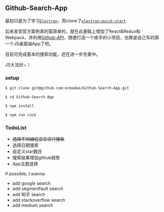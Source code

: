 ## Github-Search-App

最初只是为了学习[`Electron`](https://github.com/electron/electron)，而clone了[`electron-quick-start`](https://github.com/electron/electron-quick-start)

后来发现官方案例真的蛮简单的，就在此基础上增加了React&Redux和Webpack，并利用[Github-API](https://developer.github.com/)，随便打造一个练手的小项目，也算是自己写的第一个JS桌面端App了吧。

目前可完成基本的搜索功能，还在进一步完善中。

JS大法好~！

### setup

```bash
$ git clone git@github.com:ecmadao/Github-Search-App.git

$ cd Github-Search-App

$ npm install

$ npm run rock
```

### TodoList

- ~~选择不同编程语言进行搜索~~
- 选择日期搜索
- 自定义star数目
- 搜索结果增加github趋势
- App主题选择

if possible, I wanna:

- add google search
- add segmentfault search
- add 知乎 search
- add stackoverflow search
- add medium search